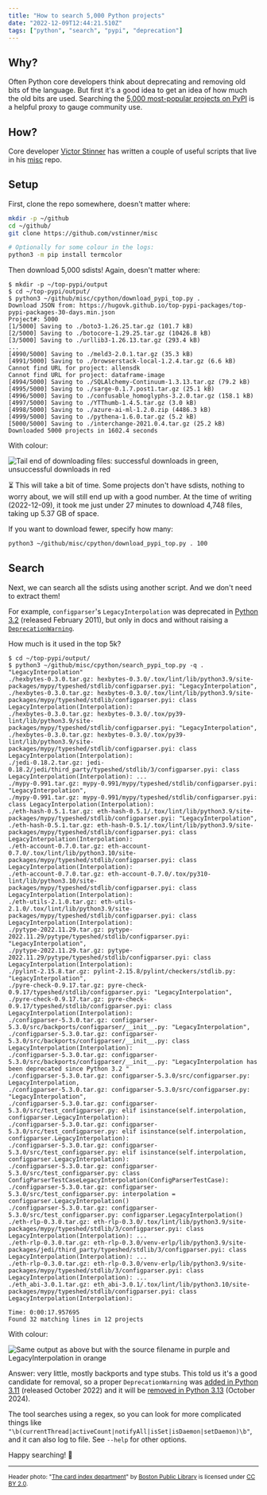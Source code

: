 ```yaml
---
title: "How to search 5,000 Python projects"
date: "2022-12-09T12:44:21.510Z"
tags: ["python", "search", "pypi", "deprecation"]
---
```


## Why?

Often Python core developers think about deprecating and removing old bits of the
language. But first it's a good idea to get an idea of how much the old bits are used.
Searching the
[5,000 most-popular projects on PyPI](https://hugovk.github.io/top-pypi-packages/) is a
helpful proxy to gauge community use.

## How?

Core developer [Victor Stinner](https://vstinner.readthedocs.io/) has written a couple
of useful scripts that live in his [misc](https://github.com/vstinner/misc) repo.

## Setup

First, clone the repo somewhere, doesn't matter where:

```sh
mkdir -p ~/github
cd ~/github/
git clone https://github.com/vstinner/misc

# Optionally for some colour in the logs:
python3 -m pip install termcolor
```

Then download 5,000 sdists! Again, doesn't matter where:

```console
$ mkdir -p ~/top-pypi/output
$ cd ~/top-pypi/output/
$ python3 ~/github/misc/cpython/download_pypi_top.py .
Download JSON from: https://hugovk.github.io/top-pypi-packages/top-pypi-packages-30-days.min.json
Project#: 5000
[1/5000] Saving to ./boto3-1.26.25.tar.gz (101.7 kB)
[2/5000] Saving to ./botocore-1.29.25.tar.gz (10426.8 kB)
[3/5000] Saving to ./urllib3-1.26.13.tar.gz (293.4 kB)
...
[4990/5000] Saving to ./meld3-2.0.1.tar.gz (35.3 kB)
[4991/5000] Saving to ./browserstack-local-1.2.4.tar.gz (6.6 kB)
Cannot find URL for project: allensdk
Cannot find URL for project: dataframe-image
[4994/5000] Saving to ./SQLAlchemy-Continuum-1.3.13.tar.gz (79.2 kB)
[4995/5000] Saving to ./sarge-0.1.7.post1.tar.gz (25.1 kB)
[4996/5000] Saving to ./confusable_homoglyphs-3.2.0.tar.gz (158.1 kB)
[4997/5000] Saving to ./YTThumb-1.4.5.tar.gz (3.0 kB)
[4998/5000] Saving to ./azure-ai-ml-1.2.0.zip (4486.3 kB)
[4999/5000] Saving to ./pythena-1.6.0.tar.gz (5.2 kB)
[5000/5000] Saving to ./interchange-2021.0.4.tar.gz (25.2 kB)
Downloaded 5000 projects in 1602.4 seconds
```

With colour:

![Tail end of downloading files: successful downloads in green, unsuccessful downloads in red](v41t4zfbxoybdfxuhg6m.png)

⏳ This will take a bit of time. Some projects don't have sdists, nothing to worry
about, we will still end up with a good number. At the time of writing (2022-12-09), it
took me just under 27 minutes to download 4,748 files, taking up 5.37 GB of space.

If you want to download fewer, specify how many:

```sh
python3 ~/github/misc/cpython/download_pypi_top.py . 100
```

## Search

Next, we can search all the sdists using another script. And we don't need to extract
them!

For example, `configparser`'s `LegacyInterpolation` was deprecated in
[Python 3.2](https://peps.python.org/pep-0392/) (released February 2011), but only in
docs and without raising a
[`DeprecationWarning`](https://docs.python.org/3/library/exceptions.html#DeprecationWarning).

How much is it used in the top 5k?

```console
$ cd ~/top-pypi/output/
$ python3 ~/github/misc/cpython/search_pypi_top.py -q . "LegacyInterpolation"
./hexbytes-0.3.0.tar.gz: hexbytes-0.3.0/.tox/lint/lib/python3.9/site-packages/mypy/typeshed/stdlib/configparser.pyi: "LegacyInterpolation",
./hexbytes-0.3.0.tar.gz: hexbytes-0.3.0/.tox/lint/lib/python3.9/site-packages/mypy/typeshed/stdlib/configparser.pyi: class LegacyInterpolation(Interpolation):
./hexbytes-0.3.0.tar.gz: hexbytes-0.3.0/.tox/py39-lint/lib/python3.9/site-packages/mypy/typeshed/stdlib/configparser.pyi: "LegacyInterpolation",
./hexbytes-0.3.0.tar.gz: hexbytes-0.3.0/.tox/py39-lint/lib/python3.9/site-packages/mypy/typeshed/stdlib/configparser.pyi: class LegacyInterpolation(Interpolation):
./jedi-0.18.2.tar.gz: jedi-0.18.2/jedi/third_party/typeshed/stdlib/3/configparser.pyi: class LegacyInterpolation(Interpolation): ...
./mypy-0.991.tar.gz: mypy-0.991/mypy/typeshed/stdlib/configparser.pyi: "LegacyInterpolation",
./mypy-0.991.tar.gz: mypy-0.991/mypy/typeshed/stdlib/configparser.pyi: class LegacyInterpolation(Interpolation):
./eth-hash-0.5.1.tar.gz: eth-hash-0.5.1/.tox/lint/lib/python3.9/site-packages/mypy/typeshed/stdlib/configparser.pyi: "LegacyInterpolation",
./eth-hash-0.5.1.tar.gz: eth-hash-0.5.1/.tox/lint/lib/python3.9/site-packages/mypy/typeshed/stdlib/configparser.pyi: class LegacyInterpolation(Interpolation):
./eth-account-0.7.0.tar.gz: eth-account-0.7.0/.tox/lint/lib/python3.10/site-packages/mypy/typeshed/stdlib/configparser.pyi: class LegacyInterpolation(Interpolation):
./eth-account-0.7.0.tar.gz: eth-account-0.7.0/.tox/py310-lint/lib/python3.10/site-packages/mypy/typeshed/stdlib/configparser.pyi: class LegacyInterpolation(Interpolation):
./eth-utils-2.1.0.tar.gz: eth-utils-2.1.0/.tox/lint/lib/python3.9/site-packages/mypy/typeshed/stdlib/configparser.pyi: class LegacyInterpolation(Interpolation):
./pytype-2022.11.29.tar.gz: pytype-2022.11.29/pytype/typeshed/stdlib/configparser.pyi: "LegacyInterpolation",
./pytype-2022.11.29.tar.gz: pytype-2022.11.29/pytype/typeshed/stdlib/configparser.pyi: class LegacyInterpolation(Interpolation):
./pylint-2.15.8.tar.gz: pylint-2.15.8/pylint/checkers/stdlib.py: "LegacyInterpolation",
./pyre-check-0.9.17.tar.gz: pyre-check-0.9.17/typeshed/stdlib/configparser.pyi: "LegacyInterpolation",
./pyre-check-0.9.17.tar.gz: pyre-check-0.9.17/typeshed/stdlib/configparser.pyi: class LegacyInterpolation(Interpolation):
./configparser-5.3.0.tar.gz: configparser-5.3.0/src/backports/configparser/__init__.py: "LegacyInterpolation",
./configparser-5.3.0.tar.gz: configparser-5.3.0/src/backports/configparser/__init__.py: class LegacyInterpolation(Interpolation):
./configparser-5.3.0.tar.gz: configparser-5.3.0/src/backports/configparser/__init__.py: "LegacyInterpolation has been deprecated since Python 3.2 "
./configparser-5.3.0.tar.gz: configparser-5.3.0/src/configparser.py: LegacyInterpolation,
./configparser-5.3.0.tar.gz: configparser-5.3.0/src/configparser.py: "LegacyInterpolation",
./configparser-5.3.0.tar.gz: configparser-5.3.0/src/test_configparser.py: elif isinstance(self.interpolation, configparser.LegacyInterpolation):
./configparser-5.3.0.tar.gz: configparser-5.3.0/src/test_configparser.py: elif isinstance(self.interpolation, configparser.LegacyInterpolation):
./configparser-5.3.0.tar.gz: configparser-5.3.0/src/test_configparser.py: elif isinstance(self.interpolation, configparser.LegacyInterpolation):
./configparser-5.3.0.tar.gz: configparser-5.3.0/src/test_configparser.py: class ConfigParserTestCaseLegacyInterpolation(ConfigParserTestCase):
./configparser-5.3.0.tar.gz: configparser-5.3.0/src/test_configparser.py: interpolation = configparser.LegacyInterpolation()
./configparser-5.3.0.tar.gz: configparser-5.3.0/src/test_configparser.py: configparser.LegacyInterpolation()
./eth-rlp-0.3.0.tar.gz: eth-rlp-0.3.0/.tox/lint/lib/python3.9/site-packages/mypy/typeshed/stdlib/3/configparser.pyi: class LegacyInterpolation(Interpolation): ...
./eth-rlp-0.3.0.tar.gz: eth-rlp-0.3.0/venv-erlp/lib/python3.9/site-packages/jedi/third_party/typeshed/stdlib/3/configparser.pyi: class LegacyInterpolation(Interpolation): ...
./eth-rlp-0.3.0.tar.gz: eth-rlp-0.3.0/venv-erlp/lib/python3.9/site-packages/mypy/typeshed/stdlib/3/configparser.pyi: class LegacyInterpolation(Interpolation): ...
./eth_abi-3.0.1.tar.gz: eth_abi-3.0.1/.tox/lint/lib/python3.10/site-packages/mypy/typeshed/stdlib/configparser.pyi: class LegacyInterpolation(Interpolation):

Time: 0:00:17.957695
Found 32 matching lines in 12 projects
```

With colour:

![Same output as above but with the source filename in purple and LegacyInterpolation in orange](ele6hbe4kix8s0pb6ngu.png)

Answer: very little, mostly backports and type stubs. This told us it's a good candidate
for removal, so a proper `DeprecationWarning` was
[added in Python 3.11](https://docs.python.org/3/whatsnew/3.11.html#standard-library)
(released October 2022) and it will be
[removed in Python 3.13](https://peps.python.org/pep-0387/) (October 2024).

The tool searches using a regex, so you can look for more complicated things like
`"\b(currentThread|activeCount|notifyAll|isSet|isDaemon|setDaemon)\b"`, and it can also
log to file. See `--help` for other options.

Happy searching! 🔎

---

<small>Header photo:
"<a target="_blank" rel="noopener noreferrer" href="https://www.flickr.com/photos/24029425@N06/11237637113">The
card index department</a>" by
<a target="_blank" rel="noopener noreferrer" href="https://www.flickr.com/photos/24029425@N06">Boston
Public Library</a> is licensed under
<a target="_blank" rel="noopener noreferrer" href="https://creativecommons.org/licenses/by/2.0/?ref=openverse">CC
BY 2.0</a>.</small>
